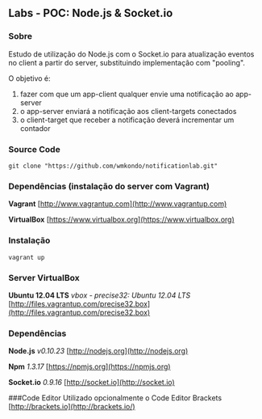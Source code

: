 ## Labs - POC: Node.js & Socket.io

### Sobre

Estudo de utilização do Node.js com o Socket.io para atualização eventos no client a partir do server, substituindo implementação com "pooling".

O objetivo é:

1. fazer com que um app-client qualquer envie uma notificação ao app-server
2. o app-server enviará a notificação aos client-targets conectados
3. o client-target que receber a notificação deverá incrementar um contador

### Source Code
`git clone "https://github.com/wmkondo/notificationlab.git"`

### Dependências (instalação do server com Vagrant)
**Vagrant**
[http://www.vagrantup.com](http://www.vagrantup.com)

**VirtualBox**
[https://www.virtualbox.org](https://www.virtualbox.org)

### Instalação
`vagrant up`

### Server VirtualBox
**Ubuntu 12.04 LTS**
*vbox - precise32: Ubuntu 12.04 LTS*
[http://files.vagrantup.com/precise32.box](http://files.vagrantup.com/precise32.box)

### Dependências

**Node.js** *v0.10.23*
[http://nodejs.org](http://nodejs.org)

**Npm** *1.3.17*
[https://npmjs.org](https://npmjs.org)

**Socket.io** *0.9.16*
[http://socket.io](http://socket.io)


###Code Editor
Utilizado opcionalmente o Code Editor Brackets
[http://brackets.io](http://brackets.io/)